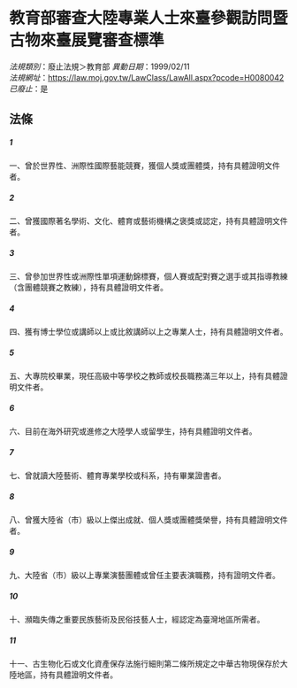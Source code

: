 # 教育部審查大陸專業人士來臺參觀訪問暨古物來臺展覽審查標準

*法規類別*：廢止法規＞教育部
*異動日期*：1999/02/11  
*法規網址*：https://law.moj.gov.tw/LawClass/LawAll.aspx?pcode=H0080042
*已廢止*：是


## 法條
##### 1
一、曾於世界性、洲際性國際藝能競賽，獲個人獎或團體獎，持有具體證明文件者。

##### 2
二、曾獲國際著名學術、文化、體育或藝術機構之褒獎或認定，持有具體證明文件者。

##### 3
三、曾參加世界性或洲際性單項運動錦標賽，個人賽或配對賽之選手或其指導教練（含團體競賽之教練），持有具體證明文件者。

##### 4
四、獲有博士學位或講師以上或比敘講師以上之專業人士，持有具體證明文件者。

##### 5
五、大專院校畢業，現任高級中等學校之教師或校長職務滿三年以上，持有具體證明文件者。

##### 6
六、目前在海外研究或進修之大陸學人或留學生，持有具體證明文件者。

##### 7
七、曾就讀大陸藝術、體育專業學校或科系，持有畢業證書者。

##### 8
八、曾獲大陸省（市）級以上傑出成就、個人獎或團體獎榮譽，持有具體證明文件者。

##### 9
九、大陸省（市）級以上專業演藝團體或曾任主要表演職務，持有證明文件者。

##### 10
十、瀕臨失傳之重要民族藝術及民俗技藝人士，經認定為臺灣地區所需者。

##### 11
十一、古生物化石或文化資產保存法施行細則第二條所規定之中華古物現保存於大陸地區，持有具體證明文件者。


